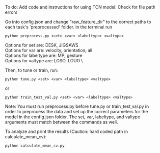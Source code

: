 To do: Add code and instructions for using TCN model.
Check for file path errors




Go into config.json and change "raw_feature_dir" to the correct paths to each task's 'preprocessed' folder.
In the terminal run
```
python preprocess.py <set> <var> <labeltype> <valtype>
```
Options for set are: DESK, JIGSAWS \
Options for var are: velocity, orientation, all \
Options for labeltype are: MP, gesture \
Options for valtype are: LOSO, LOUO \

Then, to tune or train, run:
```
python tune.py <set> <var> <labeltype> <valtype>
```
or 
```
python train_test_val.py <set> <var> <labeltype> <valtype>
```
Note: You must run preprocess.py before tune.py or train_test_val.py in order to preprocess the data and set up the correct parameters for the model in the config.json folder.
The set, var, labeltype, and valtype arguments must match between the commands as well.

To analyze and print the results (Caution: hard coded path in calculate_mean_cv):
```
python calculate_mean_cv.py
```
